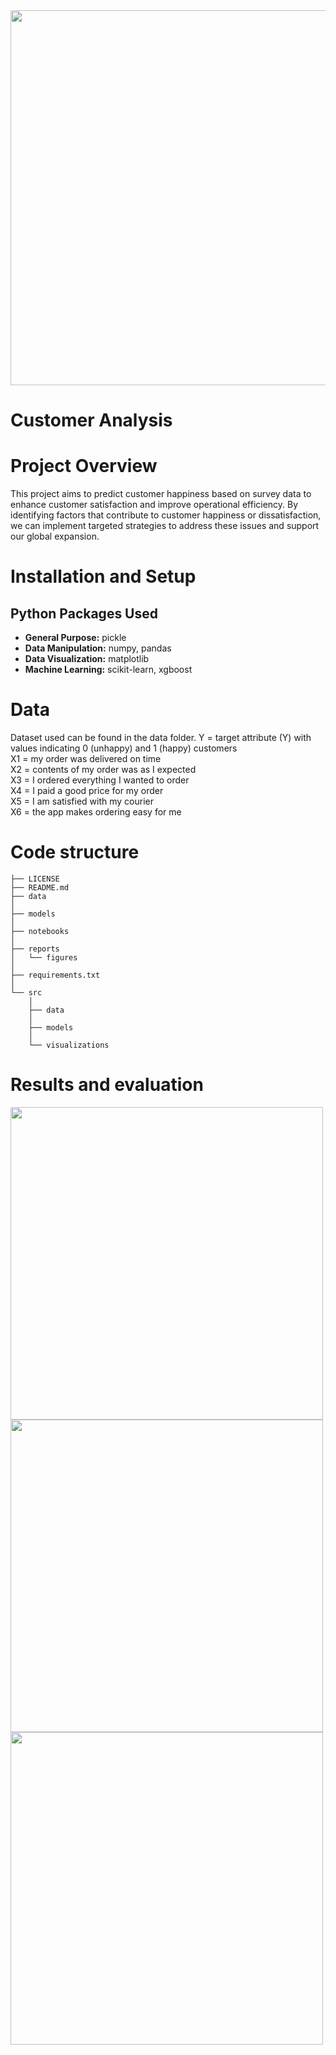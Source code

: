 <img src="https://github.com/trtrgfh/Customer_Analysis/assets/73056232/875e2134-6fe4-46ee-9ad0-7ea9c84207c0" width="600"/>

# Customer Analysis

# Project Overview
This project aims to predict customer happiness based on survey data to enhance customer satisfaction and improve operational efficiency. By identifying factors that contribute to customer happiness or dissatisfaction, we can implement targeted strategies to address these issues and support our global expansion.

# Installation and Setup
## Python Packages Used
- **General Purpose:** pickle
- **Data Manipulation:** numpy, pandas
- **Data Visualization:** matplotlib
- **Machine Learning:** scikit-learn, xgboost
  
# Data
Dataset used can be found in the data folder.
Y = target attribute (Y) with values indicating 0 (unhappy) and 1 (happy) customers\
X1 = my order was delivered on time\
X2 = contents of my order was as I expected\
X3 = I ordered everything I wanted to order\
X4 = I paid a good price for my order\
X5 = I am satisfied with my courier\
X6 = the app makes ordering easy for me

# Code structure
```
├── LICENSE            
├── README.md         
├── data
│
├── models            
│
├── notebooks         
│
├── reports          
│   └── figures       
│
├── requirements.txt  
│
└── src
    │
    ├── data
    │
    ├── models
    │
    └── visualizations 
```

# Results and evaluation
<img src="https://github.com/trtrgfh/Customer_Analysis/assets/73056232/1aada7cf-aecd-4ee5-9851-c32c0f85998d" width="500"/>
<img src="https://github.com/trtrgfh/Customer_Analysis/assets/73056232/cd28d5a4-5e50-4eac-a68c-87bcf8b08598" width="500"/>
<img src="https://github.com/trtrgfh/Customer_Analysis/assets/73056232/1b105a63-867e-4a7c-b924-771e750bdfaa" width="500"/>
